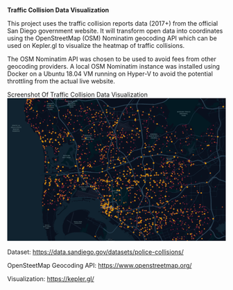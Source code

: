 <b>Traffic Collision Data Visualization</b>

This project uses the traffic collision reports data (2017+) from the official San Diego government website. It will transform open data into coordinates using the OpenStreetMap (OSM) Nominatim geocoding API which can be used on Kepler.gl to visualize the heatmap of traffic collisions.

The OSM Nominatim API was chosen to be used to avoid fees from other geocoding providers. A local OSM Nominatim instance was installed using Docker on a Ubuntu 18.04 VM running on Hyper-V to avoid the potential throttling from the actual live website.

Screenshot Of Traffic Collision Data Visualization
![](reported-collisions-heatmap.png)

Dataset: https://data.sandiego.gov/datasets/police-collisions/

OpenSteetMap Geocoding API: https://www.openstreetmap.org/

Visualization: https://kepler.gl/

